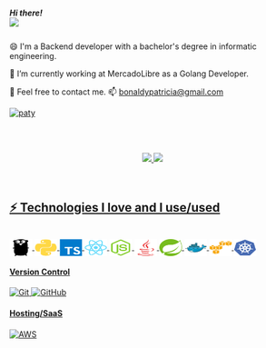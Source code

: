 <h5 align="left">Hi there! <br><img src="https://media.giphy.com/media/hvRJCLFzcasrR4ia7z/giphy.gif" width="100px"></h5>

😄 I'm a Backend developer with a bachelor's degree in informatic engineering.

🔭 I’m currently working at MercadoLibre as a Golang Developer.

💬 Feel free to contact me. 
📫 bonaldypatricia@gmail.com


<a href="https://github.com/ryo-ma/github-profile-trophy"><img src="https://github-profile-trophy.vercel.app/?username=patriciabonaldy" alt="paty" /></a> 
<!--
**patriciabonaldy/patriciabonaldy** is a ✨ _special_ ✨ repository because its `README.md` (this file) appears on your GitHub profile.

Here are some ideas to get you started:

- 🔭 I’m currently working on ...
- 🌱 I’m currently learning ...
- 👯 I’m looking to collaborate on ...
- 🤔 I’m looking for help with ...
- 💬 Ask me about ...
- 📫 How to reach me: ...
- 😄 Pronouns: ...
- ⚡ Fun fact: ...
-->
<br/><br/>

<div align="center">
  <a href="https://github.com/patriciabonaldy">
  <img height="180em" src="https://github-readme-stats.vercel.app/api?username=patriciabonaldy&show_icons=true&theme=gradient&include_all_commits=true&count_private=true"/>
  <img height="180em" src="https://github-readme-stats.vercel.app/api/top-langs/?username=patriciabonaldy&layout=compact&langs_count=7&theme=gradient"/>
</div>
<br/><br/>  
  
## ⚡ Technologies I love and I use/used
  
<div style="display: inline_block"><br>
  <img align="center" alt="js" height="30" width="40" src="https://raw.githubusercontent.com/devicons/devicon/master/icons/go/go-plain.svg">
  <img align="center" alt="js" height="30" width="40" src="https://raw.githubusercontent.com/devicons/devicon/master/icons/python/python-plain.svg">
  <img align="center" alt="ts" height="30" width="40" src="https://raw.githubusercontent.com/devicons/devicon/master/icons/typescript/typescript-plain.svg">
  <img align="center" alt="react" height="30" width="40" src="https://raw.githubusercontent.com/devicons/devicon/master/icons/react/react-original.svg">
  <img align="center" alt="Node" height="30" width="40" src="https://raw.githubusercontent.com/devicons/devicon/master/icons/nodejs/nodejs-original.svg">
  <img align="center" alt="Java" height="30" width="40" src="https://raw.githubusercontent.com/devicons/devicon/master/icons/java/java-plain.svg">
  <img align="center" alt="Spring" height="30" width="40" src="https://raw.githubusercontent.com/devicons/devicon/master/icons/spring/spring-original.svg">
  <img align="center" alt="Docker" height="30" width="40" src="https://raw.githubusercontent.com/devicons/devicon/master/icons/docker/docker-original.svg">
  <img align="center" alt="AWS" height="30" width="40" src="https://raw.githubusercontent.com/devicons/devicon/master/icons/amazonwebservices/amazonwebservices-original.svg">
  <img align="center" alt="js" height="30" width="40" src="https://raw.githubusercontent.com/devicons/devicon/master/icons/kubernetes/kubernetes-plain.svg">
                                                              
</div>
  
  <h4>Version Control</h4>  

![Git](https://img.shields.io/badge/git-%23F05033.svg?style=for-the-badge&logo=git&logoColor=white&style=plastic)  ![GitHub](https://img.shields.io/badge/github-%23121011.svg?style=for-the-badge&logo=github&logoColor=white&style=plastic)


<h4>Hosting/SaaS</h4>    
   <img align="center" alt="AWS" src="https://img.shields.io/badge/AWS-%23FF9900.svg?style=for-the-badge&logo=amazon-aws&logoColor=white&style=plastic">

 

